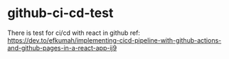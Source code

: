 # github-ci-cd-test
There is test for ci/cd with react in github
ref: https://dev.to/efkumah/implementing-cicd-pipeline-with-github-actions-and-github-pages-in-a-react-app-ij9
